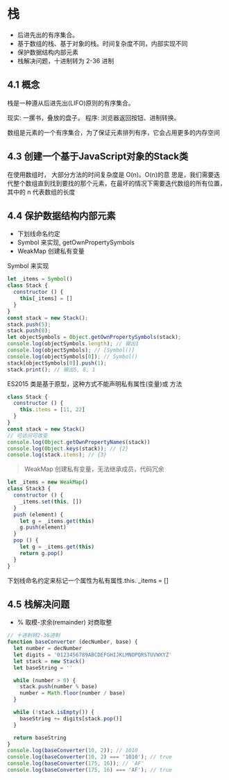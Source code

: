 # 栈
- 后进先出的有序集合。
- 基于数组的栈、基于对象的栈。时间复杂度不同，内部实现不同
- 保护数据结构内部元素
- 栈解决问题，十进制转为 2-36 进制

## 4.1 概念

栈是一种遵从后进先出(LIFO)原则的有序集合。

现实: 一摞书，叠放的盘子。
程序: 浏览器返回按钮、进制转换。

数组是元素的一个有序集合，为了保证元素排列有序，它会占用更多的内存空间

## 4.3 创建一个基于JavaScript对象的Stack类
在使用数组时， 大部分方法的时间复杂度是 O(n)。O(n)的意 思是，我们需要迭代整个数组直到找到要找的那个元素，在最坏的情况下需要迭代数组的所有位置，其中的 n 代表数组的长度

## 4.4 保护数据结构内部元素
- 下划线命名约定
- Symbol 来实现, getOwnPropertySymbols
- WeakMap 创建私有变量

Symbol 来实现
```javascript
let _items = Symbol()
class Stack {
  constructor () {
    this[_items] = []
  }
}
const stack = new Stack();
stack.push(5);
stack.push(8);
let objectSymbols = Object.getOwnPropertySymbols(stack); 
console.log(objectSymbols.length); // 输出1 
console.log(objectSymbols); // [Symbol()] 
console.log(objectSymbols[0]); // Symbol() 
stack[objectSymbols[0]].push(1);
stack.print(); // 输出5, 8, 1
```

ES2015 类是基于原型，这种方式不能声明私有属性(变量)或 方法
```javascript
class Stack {
  constructor () {
    this.items = [11, 22]
  }
}
const stack = new Stack()
// 可访问可改变
console.log(Object.getOwnPropertyNames(stack))
console.log(Object.keys(stack)); // {2}
console.log(stack.items); // {3}

```

> WeakMap 创建私有变量，无法继承成员，代码冗余

```javascript
let _items = new WeakMap()
class Stack3 {
  constructor () {
    _items.set(this, [])
  }
  push (element) {
    let g = _items.get(this)
    g.push(element)
  }
  pop () {
    let g = _items.get(this)
    return g.pop()
  }
}
```

下划线命名约定来标记一个属性为私有属性.this. _items = []

## 4.5 栈解决问题
- % 取模-求余(remainder) 对商取整

```javascript
// 十进制转2-36进制
function baseConverter (decNumber, base) {
  let number = decNumber
  let digits = '0123456789ABCDEFGHIJKLMNOPQRSTUVWXYZ'
  let stack = new Stack()
  let baseString = ''

  while (number > 0) {
    stack.push(number % base)
    number = Math.floor(number / base)
  }

  while (!stack.isEmpty()) {
    baseString += digits[stack.pop()]
  }

  return baseString
}
console.log(baseConverter(10, 2)); // 1010
console.log(baseConverter(10, 2) === '1010'); // true
console.log(baseConverter(175, 16)); // 'AF'
console.log(baseConverter(175, 16) === 'AF'); // true
```